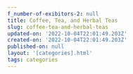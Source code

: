 ```yaml
---
f_number-of-exibitors-2: null
title: Coffee, Tea, and Herbal Teas
slug: coffee-tea-and-herbal-teas
updated-on: '2022-10-04T22:01:49.203Z'
created-on: '2022-10-04T22:01:49.203Z'
published-on: null
layout: '[categories].html'
tags: categories
---
```



